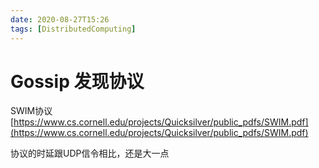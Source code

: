 ```yaml
---
date: 2020-08-27T15:26
tags: [DistributedComputing]
---
```


# Gossip 发现协议

SWIM协议 [https://www.cs.cornell.edu/projects/Quicksilver/public_pdfs/SWIM.pdf](https://www.cs.cornell.edu/projects/Quicksilver/public_pdfs/SWIM.pdf)

协议的时延跟UDP信令相比，还是大一点